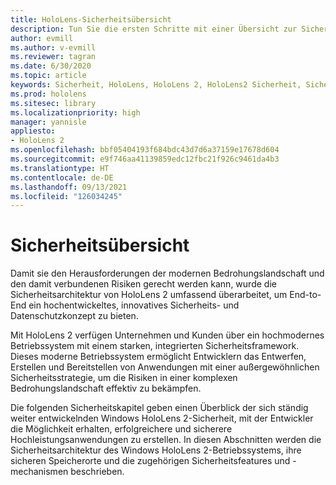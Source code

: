 ```yaml
---
title: HoloLens-Sicherheitsübersicht
description: Tun Sie die ersten Schritte mit einer Übersicht zur Sicherheit für HoloLens Mixed Reality-Geräte.
author: evmill
ms.author: v-evmill
ms.reviewer: tagran
ms.date: 6/30/2020
ms.topic: article
keywords: Sicherheit, HoloLens, HoloLens 2, HoloLens2 Sicherheit, Sicherheitsübersicht
ms.prod: hololens
ms.sitesec: library
ms.localizationpriority: high
manager: yannisle
appliesto:
- HoloLens 2
ms.openlocfilehash: bbf05404193f684bdc43d7d6a37159e17678d604
ms.sourcegitcommit: e9f746aa41139859edc12fbc21f926c9461da4b3
ms.translationtype: HT
ms.contentlocale: de-DE
ms.lasthandoff: 09/13/2021
ms.locfileid: "126034245"
---
```

# <a name="security-overview"></a>Sicherheitsübersicht

Damit sie den Herausforderungen der modernen Bedrohungslandschaft und den damit verbundenen Risiken gerecht werden kann, wurde die Sicherheitsarchitektur von HoloLens 2 umfassend überarbeitet, um End-to-End ein hochentwickeltes, innovatives Sicherheits- und Datenschutzkonzept zu bieten.

Mit HoloLens 2 verfügen Unternehmen und Kunden über ein hochmodernes Betriebssystem mit einem starken, integrierten Sicherheitsframework. Dieses moderne Betriebssystem ermöglicht Entwicklern das Entwerfen, Erstellen und Bereitstellen von Anwendungen mit einer außergewöhnlichen Sicherheitsstrategie, um die Risiken in einer komplexen Bedrohungslandschaft effektiv zu bekämpfen. 

Die folgenden Sicherheitskapitel geben einen Überblick der sich ständig weiter entwickelnden Windows HoloLens 2-Sicherheit, mit der Entwickler die Möglichkeit erhalten, erfolgreichere und sicherere Hochleistungsanwendungen zu erstellen. In diesen Abschnitten werden die Sicherheitsarchitektur des Windows HoloLens 2-Betriebssystems, ihre sicheren Speicherorte und die zugehörigen Sicherheitsfeatures und -mechanismen beschrieben.
